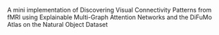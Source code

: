 A mini implementation of Discovering Visual Connectivity Patterns from fMRI using Explainable Multi-Graph Attention Networks and the DiFuMo Atlas on the Natural Object Dataset